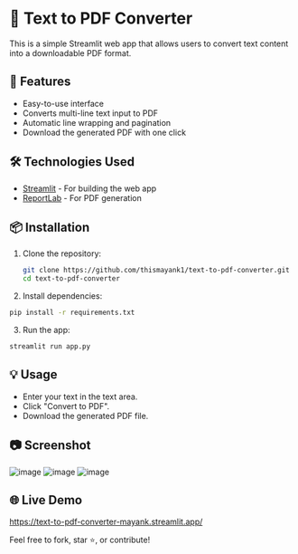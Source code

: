 # 📝 Text to PDF Converter

This is a simple Streamlit web app that allows users to convert text content into a downloadable PDF format.

## 🚀 Features

- Easy-to-use interface
- Converts multi-line text input to PDF
- Automatic line wrapping and pagination
- Download the generated PDF with one click

## 🛠️ Technologies Used

- [Streamlit](https://streamlit.io/) - For building the web app
- [ReportLab](https://www.reportlab.com/) - For PDF generation

## 📦 Installation

1. Clone the repository:
   ```bash
   git clone https://github.com/thismayank1/text-to-pdf-converter.git
   cd text-to-pdf-converter

2. Install dependencies:
```bash
pip install -r requirements.txt
```
3. Run the app:
```bash
streamlit run app.py
```
## 💡 Usage

- Enter your text in the text area.
- Click "Convert to PDF".
- Download the generated PDF file.

## 📷 Screenshot

![image](https://github.com/user-attachments/assets/eed7e508-15ab-4cc1-a85e-d7a83ea4fcce)
![image](https://github.com/user-attachments/assets/d4092e73-fc3d-4565-bf65-9d5af802b1c0)
![image](https://github.com/user-attachments/assets/461dc2ef-c4e1-4811-99a5-36c9651931a3)

## 🌐 Live Demo

https://text-to-pdf-converter-mayank.streamlit.app/



Feel free to fork, star ⭐, or contribute!
